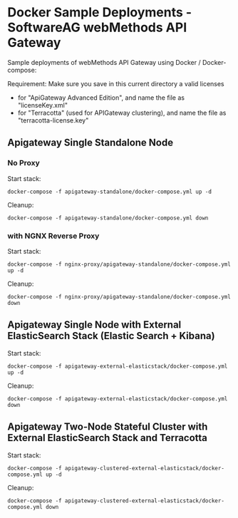 # Docker Sample Deployments - SoftwareAG webMethods API Gateway

Sample deployments of webMethods API Gateway using Docker / Docker-compose:

Requirement: Make sure you save in this current directory a valid licenses
 - for "ApiGateway Advanced Edition", and name the file as "licenseKey.xml"
 - for "Terracotta" (used for APIGateway clustering), and name the file as "terracotta-license.key"

## Apigateway Single Standalone Node
### No Proxy

Start stack:

```
docker-compose -f apigateway-standalone/docker-compose.yml up -d
```

Cleanup:

```
docker-compose -f apigateway-standalone/docker-compose.yml down
```

### with NGNX Reverse Proxy

Start stack:

```
docker-compose -f nginx-proxy/apigateway-standalone/docker-compose.yml up -d
```

Cleanup:

```
docker-compose -f nginx-proxy/apigateway-standalone/docker-compose.yml down
```

## Apigateway Single Node with External ElasticSearch Stack (Elastic Search + Kibana)

Start stack:

```
docker-compose -f apigateway-external-elasticstack/docker-compose.yml up -d
```

Cleanup:

```
docker-compose -f apigateway-external-elasticstack/docker-compose.yml down
```

## Apigateway Two-Node Stateful Cluster with External ElasticSearch Stack and Terracotta

Start stack:

```
docker-compose -f apigateway-clustered-external-elasticstack/docker-compose.yml up -d
```

Cleanup:

```
docker-compose -f apigateway-clustered-external-elasticstack/docker-compose.yml down
```
